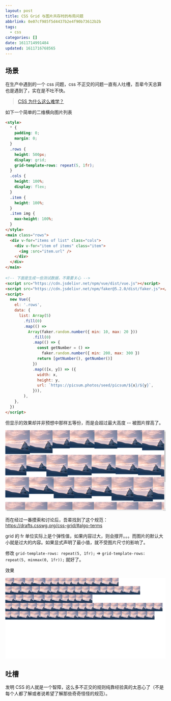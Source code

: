 ```yaml
---
layout: post
title: CSS Grid 与图片共存时的布局问题
abbrlink: 0e07cf985f5d4437b2e4f90b73612b2b
tags:
  - css
categories: []
date: 1611714991484
updated: 1611716768565
---
```


## 场景

在生产中遇到的一个 css 问题，css 不正交的问题一直有人吐槽，吾辈今天总算也是遇到了，实在是不吐不快。

> [CSS 为什么这么难学？](https://zhuanlan.zhihu.com/p/29888231)

如下一个简单的二维横向图片列表

```html
<style>
  * {
    padding: 0;
    margin: 0;
  }
  .rows {
    height: 500px;
    display: grid;
    grid-template-rows: repeat(5, 1fr);
  }
  .cols {
    height: 100%;
    display: flex;
  }
  .item {
    height: 100%;
  }
  .item img {
    max-height: 100%;
  }
</style>
<main class="rows">
  <div v-for="items of list" class="cols">
    <div v-for="item of items" class="item">
      <img :src="item.url" />
    </div>
  </div>
</main>

<!-- 下面是生成一些测试数据，不需要关心 -->
<script src="https://cdn.jsdelivr.net/npm/vue/dist/vue.js"></script>
<script src="https://cdn.jsdelivr.net/npm/faker@5.2.0/dist/faker.js"></script>
<script>
  new Vue({
    el: '.rows',
    data: {
      list: Array(5)
        .fill(0)
        .map(() =>
          Array(faker.random.number({ min: 10, max: 20 }))
            .fill(0)
            .map(() => {
              const getNumber = () =>
                faker.random.number({ min: 200, max: 300 })
              return [getNumber(), getNumber()]
            })
            .map(([x, y]) => ({
              width: x,
              height: y,
              url: `https://picsum.photos/seed/picsum/${x}/${y}`,
            })),
        ),
    },
  })
</script>
```

但显示的效果却并非预想中那样五等份，而是会超过最大高度 -- 被图片撑高了。

![1611716016173.png](/resources/ab035c3bd9314c17ad6ec4390a6b00b7.png)

而在经过一番摸索和讨论后，吾辈找到了这个规范：<https://drafts.csswg.org/css-grid/#algo-terms>

grid 的 fr 单位实际上是个弹性值，如果内容过大，则会撑开。。。而图片的默认大小就是过大的内容。如果显式声明了最小值，就不受图片尺寸的影响了。

修改 `grid-template-rows: repeat(5, 1fr);` => `grid-template-rows: repeat(5, minmax(0, 1fr));` 就好了。

效果

![1611716716541.png](/resources/f315fce582304158b1913b4f2c947a84.png)

## 吐槽

发明 CSS 的人就是一个智障，这么多不正交的规则纯靠经验真的太恶心了（不是每个人都了解或者说希望了解那些奇奇怪怪的规范）。
